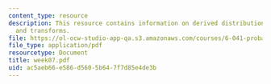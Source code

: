 ```yaml
---
content_type: resource
description: This resource contains information on derived distributions, convolution,
  and transforms.
file: https://ol-ocw-studio-app-qa.s3.amazonaws.com/courses/6-041-probabilistic-systems-analysis-and-applied-probability-spring-2006/ac5aeb66e586d5605b647f7d85e4de3b_week07.pdf
file_type: application/pdf
resourcetype: Document
title: week07.pdf
uid: ac5aeb66-e586-d560-5b64-7f7d85e4de3b
---
```

